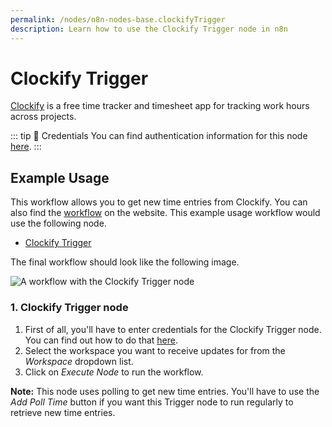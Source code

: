 ```yaml
---
permalink: /nodes/n8n-nodes-base.clockifyTrigger
description: Learn how to use the Clockify Trigger node in n8n
---
```


# Clockify Trigger

[Clockify](https://clockify.me/) is a free time tracker and timesheet app for tracking work hours across projects.

::: tip 🔑 Credentials
You can find authentication information for this node [here](../../../credentials/Clockify/README.md).
:::


## Example Usage

This workflow allows you to get new time entries from Clockify. You can also find the [workflow](https://n8n.io/workflows/536) on the website. This example usage workflow would use the following node.
- [Clockify Trigger]()

The final workflow should look like the following image.

![A workflow with the Clockify Trigger node](./workflow.png)


### 1. Clockify Trigger node

1. First of all, you'll have to enter credentials for the Clockify Trigger node. You can find out how to do that [here](../../../credentials/Clockify/README.md).
2. Select the workspace you want to receive updates for from the *Workspace* dropdown list.
3. Click on *Execute Node* to run the workflow.

**Note:** This node uses polling to get new time entries. You'll have to use the *Add Poll Time* button if you want this Trigger node to run regularly to retrieve new time entries.
